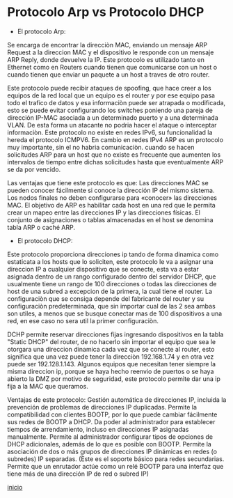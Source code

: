 # Protocolo Arp vs Protocolo DHCP

* El protocolo Arp: 

Se encarga de encontrar la direcciòn MAC, enviando un mensaje ARP Request a la direccion MAC y el dispositivo le responde con un mensaje ARP Reply, donde devuelve la IP. Este protocolo es utilizado tanto en Ethernet como en Routers cuando tienen que comunicarse con un host o cuando tienen que enviar un paquete a un host a traves de otro router. 

Este protocolo puede recibir ataques de spoofing, que hace creer a los equipos de la red local que un equipo es el router y por ese equipo pasa todo el trafico de datos y esa informaciòn puede ser atrapada o modificada, esto se puede evitar configurando los switches poniendo una pareja de dirección IP-MAC asociada a un determinado puerto y a una determinada VLAN. De esta forma un atacante no podria hacer el ataque o interceptar informaciòn.
Este protocolo no existe en redes IPv6, su funcionalidad la hereda el protocolo ICMPV6. En cambio en redes IPv4 ARP es un protocolo muy importante, sin el no habria comunicaciòn. cuando se hacen solicitudes ARP para un host que no existe es frecuente que aumenten los intervalos de tiempo entre dichas solicitudes hasta que eventualmente ARP se da por vencido.

Las ventajas que tiene este protocolo es que: 
Las direcciones MAC se pueden conocer fácilmente si conoce la dirección IP del mismo sistema.
Los nodos finales no deben configurarse para «conocer» las direcciones MAC.
El objetivo de ARP es habilitar cada host en una red que le permita crear un mapeo entre las direcciones IP y las direcciones físicas.
El conjunto de asignaciones o tablas almacenadas en el host se denomina tabla ARP o caché ARP.

* El protocolo DHCP:

Este protocolo proporciona direcciones ip tando de forma dinamica como estaticata a los hosts que lo soliciten, este protocolo le va a asignar una direccion IP a cualquier dispositivo que se conecte, esta va a estar asignada dentro de un rango configurado dentro del servidor DHCP, que usualmente tiene un rango de 100 direcciones o todas las direcciones de host de una subred a excepcion de la primera, la cual tiene el router. La configuraciòn que se consiga depende del fabricante del router y su configuraciòn predeterminada, que sin importar cual de las 2 sea ambas son utiles, a menos que se busque conectar mas de 100 dispositivos a una red, en ese caso no sera util la primer configuraciòn.

DCHP permite reservar direcciones fijas ingresando dispositivos en la tabla "Static DHCP" del router, de no hacerlo sin importar el equipo que sea le otorgara una direccion dinamica cada vez que se conecte al router, esto significa que una vez puede tener la direcciòn 192.168.1.74 y en otra vez puede ser 192.128.1.143.
Algunos equipos que necesitan tener siempre la misma direccion ip, porque se haya hecho reenvio de puertos o se haya abierto la DMZ por motivo de seguridad, este protocolo permite dar una ip fija a la MAC que queramos.

Ventajas de este protocolo:
Gestión automática de direcciones IP, incluida la prevención de problemas de direcciones IP duplicadas.
Permite la compatibilidad con clientes BOOTP, por lo que puede cambiar fácilmente sus redes de BOOTP a DHCP.
Da poder al administrador para establecer tiempos de arrendamiento, incluso en direcciones IP asignadas manualmente.
Permite al administrador configurar tipos de opciones de DHCP adicionales, además de lo que es posible con BOOTP.
Permite la asociación de dos o más grupos de direcciones IP dinámicas en redes (o subredes) IP separadas. (Este es el soporte básico para redes secundarias. Permite que un enrutador actúe como un relé BOOTP para una interfaz que tiene más de una dirección IP de red o subred IP)


 [inicio](README.md)
